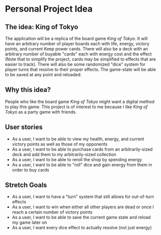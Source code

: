 # Personal Project Idea

## The idea: King of Tokyo

The application will be a replica of the board
game *King of Tokyo*. It will have an arbitrary
number of player boards each with life, 
energy, victory points, and current
Keep power cards. There will also be a deck with
an arbitrary number of buyable "cards" each
with energy cost and the effect (Note that to 
simplify the project, cards may
be simplified to effects that are easier
to track). There will also be some randomized 
"dice" system for player turns that resolve
to their proper effects. The game-state will be
able to be saved at any point and reloaded. 

## Why this idea?

People who like the board game *King of Tokyo*
might want a digital method to play this game. 
This project is of interest to me because I 
like *King of Tokyo* as a party game with 
friends. 

## User stories
- As a user, I want to be able to view my health,
energy, and current victory points as well as 
those of my opponents
- As a user, I want to be able to purchase cards
from an arbitrarily-sized deck and add them to
my arbitrarily-sized collection
- As a user, I want to be able to reroll the shop by
spending energy
- As a user, I want to be able to "roll" dice 
and gain energy from them in order to buy cards


## Stretch Goals
- As a user, I want to have a "turn" system that
still allows for out-of-turn effects
- As a user, I want to win when either all other
players are dead or once I reach a certain 
number of victory points
- As a user, I want to be able to save the current
  game state and reload my game later on
- As a user, I want every dice effect to actually 
resolve (not just energy)